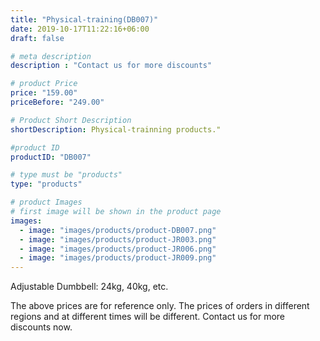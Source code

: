 ```yaml
---
title: "Physical-training(DB007)"
date: 2019-10-17T11:22:16+06:00
draft: false

# meta description
description : "Contact us for more discounts"

# product Price
price: "159.00"
priceBefore: "249.00"

# Product Short Description
shortDescription: Physical-trainning products."

#product ID
productID: "DB007"

# type must be "products"
type: "products"

# product Images
# first image will be shown in the product page
images:
  - image: "images/products/product-DB007.png"
  - image: "images/products/product-JR003.png"
  - image: "images/products/product-JR006.png"
  - image: "images/products/product-JR009.png"
---
```


Adjustable Dumbbell: 24kg, 40kg, etc.

The above prices are for reference only. The prices of orders in different regions and at different times will be different. Contact us for more discounts now. 
